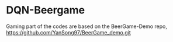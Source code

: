 # DQN-Beergame

Gaming part of the codes are based on the BeerGame-Demo repo, https://github.com/YanSong97/BeerGame_demo.git 
